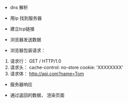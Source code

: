 * dns 解析

* 用ip 找到服务器

* 建立tcp链接

* 浏览器发送数据
 - 浏览器包装请求：
 1. 请求行： GET / HTTP/1.0 
 2. 请求头： cache-control: no-store       cookie: 'XXXXXXXX'
 3. 请求体： http://api.com?name=Tom

* 服务器响应

* 通过返回的数据， 渲染页面

